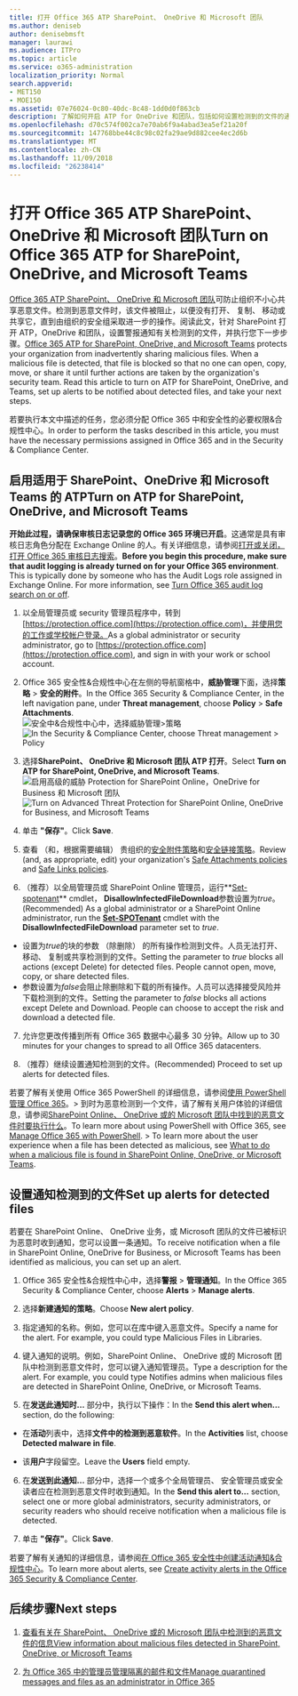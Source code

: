 ```yaml
---
title: 打开 Office 365 ATP SharePoint、 OneDrive 和 Microsoft 团队
ms.author: deniseb
author: denisebmsft
manager: laurawi
ms.audience: ITPro
ms.topic: article
ms.service: o365-administration
localization_priority: Normal
search.appverid:
- MET150
- MOE150
ms.assetid: 07e76024-0c80-40dc-8c48-1dd0d0f863cb
description: 了解如何开启 ATP for OneDrive 和团队，包括如何设置检测到的文件的通知。
ms.openlocfilehash: d70c574f002ca7e70ab6f9a4abad3ea5ef21a20f
ms.sourcegitcommit: 147768bbe44c8c98c02fa29ae9d882cee4ec2d6b
ms.translationtype: MT
ms.contentlocale: zh-CN
ms.lasthandoff: 11/09/2018
ms.locfileid: "26238414"
---
```

# <a name="turn-on-office-365-atp-for-sharepoint-onedrive-and-microsoft-teams"></a><span data-ttu-id="6832e-103">打开 Office 365 ATP SharePoint、 OneDrive 和 Microsoft 团队</span><span class="sxs-lookup"><span data-stu-id="6832e-103">Turn on Office 365 ATP for SharePoint, OneDrive, and Microsoft Teams</span></span>

<span data-ttu-id="6832e-p101">[Office 365 ATP SharePoint、 OneDrive 和 Microsoft 团队](atp-for-spo-odb-and-teams.md)可防止组织不小心共享恶意文件。检测到恶意文件时，该文件被阻止，以便没有打开、 复制、 移动或共享它，直到由组织的安全组采取进一步的操作。阅读此文，针对 SharePoint 打开 ATP，OneDrive 和团队，设置警报通知有关检测到的文件，并执行您下一步步骤。</span><span class="sxs-lookup"><span data-stu-id="6832e-p101">[Office 365 ATP for SharePoint, OneDrive, and Microsoft Teams](atp-for-spo-odb-and-teams.md) protects your organization from inadvertently sharing malicious files. When a malicious file is detected, that file is blocked so that no one can open, copy, move, or share it until further actions are taken by the organization's security team. Read this article to turn on ATP for SharePoint, OneDrive, and Teams, set up alerts to be notified about detected files, and take your next steps.</span></span> 
  
<span data-ttu-id="6832e-107">若要执行本文中描述的任务，您必须分配 Office 365 中和安全性的必要权限&amp;合规性中心。</span><span class="sxs-lookup"><span data-stu-id="6832e-107">In order to perform the tasks described in this article, you must have the necessary permissions assigned in Office 365 and in the Security &amp; Compliance Center.</span></span>
  
## <a name="turn-on-atp-for-sharepoint-onedrive-and-microsoft-teams"></a><span data-ttu-id="6832e-108">启用适用于 SharePoint、OneDrive 和 Microsoft Teams 的 ATP</span><span class="sxs-lookup"><span data-stu-id="6832e-108">Turn on ATP for SharePoint, OneDrive, and Microsoft Teams</span></span>

 <span data-ttu-id="6832e-p102">**开始此过程，请确保审核日志记录您的 Office 365 环境已开启**。这通常是具有审核日志角色分配在 Exchange Online 的人。有关详细信息，请参阅[打开或关闭，打开 Office 365 审核日志搜索](turn-audit-log-search-on-or-off.md)。</span><span class="sxs-lookup"><span data-stu-id="6832e-p102">**Before you begin this procedure, make sure that audit logging is already turned on for your Office 365 environment**. This is typically done by someone who has the Audit Logs role assigned in Exchange Online. For more information, see [Turn Office 365 audit log search on or off](turn-audit-log-search-on-or-off.md).</span></span>
  
1. <span data-ttu-id="6832e-112">以全局管理员或 security 管理员程序中，转到[https://protection.office.com](https://protection.office.com)，并使用您的工作或学校帐户登录。</span><span class="sxs-lookup"><span data-stu-id="6832e-112">As a global administrator or security administrator, go to [https://protection.office.com](https://protection.office.com), and sign in with your work or school account.</span></span>
    
2. <span data-ttu-id="6832e-113">Office 365 安全性&amp;合规性中心在左侧的导航窗格中，**威胁管理**下面，选择**策略** \> **安全的附件**。</span><span class="sxs-lookup"><span data-stu-id="6832e-113">In the Office 365 Security &amp; Compliance Center, in the left navigation pane, under **Threat management**, choose **Policy** \> **Safe Attachments**.</span></span> <br/><span data-ttu-id="6832e-114">![安全中&amp;合规性中心中，选择威胁管理\>策略](media/08849c91-f043-4cd1-a55e-d440c86442f2.png)</span><span class="sxs-lookup"><span data-stu-id="6832e-114">![In the Security &amp; Compliance Center, choose Threat management \> Policy](media/08849c91-f043-4cd1-a55e-d440c86442f2.png)</span></span>
  
3. <span data-ttu-id="6832e-115">选择**SharePoint、 OneDrive 和 Microsoft 团队 ATP 打开**。</span><span class="sxs-lookup"><span data-stu-id="6832e-115">Select **Turn on ATP for SharePoint, OneDrive, and Microsoft Teams**.</span></span><br/><span data-ttu-id="6832e-116">![启用高级的威胁 Protection for SharePoint Online，OneDrive for Business 和 Microsoft 团队](media/48cfaace-59cc-4e60-bf86-05ff6b99bdbf.png)</span><span class="sxs-lookup"><span data-stu-id="6832e-116">![Turn on Advanced Threat Protection for SharePoint Online, OneDrive for Business, and Microsoft Teams](media/48cfaace-59cc-4e60-bf86-05ff6b99bdbf.png)</span></span>
  
4. <span data-ttu-id="6832e-117">单击 **"保存"**。</span><span class="sxs-lookup"><span data-stu-id="6832e-117">Click **Save**.</span></span>
    
5. <span data-ttu-id="6832e-118">查看 （和，根据需要编辑） 贵组织的[安全附件策略](set-up-atp-safe-attachments-policies.md)和[安全链接策略](set-up-atp-safe-links-policies.md)。</span><span class="sxs-lookup"><span data-stu-id="6832e-118">Review (and, as appropriate, edit) your organization's [Safe Attachments policies](set-up-atp-safe-attachments-policies.md) and [Safe Links policies](set-up-atp-safe-links-policies.md).</span></span>
    
6. <span data-ttu-id="6832e-119">（推荐）以全局管理员或 SharePoint Online 管理员，运行**[Set-spotenant](https://docs.microsoft.com/powershell/module/sharepoint-online/Set-SPOTenant?view=sharepoint-ps)** cmdlet， **DisallowInfectedFileDownload**参数设置为*true*。</span><span class="sxs-lookup"><span data-stu-id="6832e-119">(Recommended) As a global administrator or a SharePoint Online administrator, run the **[Set-SPOTenant](https://docs.microsoft.com/powershell/module/sharepoint-online/Set-SPOTenant?view=sharepoint-ps)** cmdlet with the **DisallowInfectedFileDownload** parameter set to  *true*.</span></span> <br/>
  - <span data-ttu-id="6832e-p103">设置为*true*的块的参数 （除删除） 的所有操作检测到文件。人员无法打开、 移动、 复制或共享检测到的文件。</span><span class="sxs-lookup"><span data-stu-id="6832e-p103">Setting the parameter to *true* blocks all actions (except Delete) for detected files. People cannot open, move, copy, or share detected files.</span></span>
  - <span data-ttu-id="6832e-p104">参数设置为*false*会阻止除删除和下载的所有操作。人员可以选择接受风险并下载检测到的文件。</span><span class="sxs-lookup"><span data-stu-id="6832e-p104">Setting the parameter to *false* blocks all actions except Delete and Download. People can choose to accept the risk and download a detected file.</span></span>  
   
7. <span data-ttu-id="6832e-124">允许您更改传播到所有 Office 365 数据中心最多 30 分钟。</span><span class="sxs-lookup"><span data-stu-id="6832e-124">Allow up to 30 minutes for your changes to spread to all Office 365 datacenters.</span></span>
    
8. <span data-ttu-id="6832e-125">（推荐）继续设置通知检测到的文件。</span><span class="sxs-lookup"><span data-stu-id="6832e-125">(Recommended) Proceed to set up alerts for detected files.</span></span>
    
<span data-ttu-id="6832e-p105">若要了解有关使用 Office 365 PowerShell 的详细信息，请参阅[使用 PowerShell 管理 Office 365](https://docs.microsoft.com/office365/enterprise/powershell/manage-office-365-with-office-365-powershell)。> 到时为恶意检测到一个文件，请了解有关用户体验的详细信息，请参阅[SharePoint Online、 OneDrive 或的 Microsoft 团队中找到的恶意文件时要执行什么](https://support.office.com/article/01e902ad-a903-4e0f-b093-1e1ac0c37ad2)。</span><span class="sxs-lookup"><span data-stu-id="6832e-p105">To learn more about using PowerShell with Office 365, see [Manage Office 365 with PowerShell](https://docs.microsoft.com/office365/enterprise/powershell/manage-office-365-with-office-365-powershell). > To learn more about the user experience when a file has been detected as malicious, see [What to do when a malicious file is found in SharePoint Online, OneDrive, or Microsoft Teams](https://support.office.com/article/01e902ad-a903-4e0f-b093-1e1ac0c37ad2).</span></span> 
  
## <a name="set-up-alerts-for-detected-files"></a><span data-ttu-id="6832e-128">设置通知检测到的文件</span><span class="sxs-lookup"><span data-stu-id="6832e-128">Set up alerts for detected files</span></span>

<span data-ttu-id="6832e-129">若要在 SharePoint Online、 OneDrive 业务，或 Microsoft 团队的文件已被标识为恶意时收到通知，您可以设置一条通知。</span><span class="sxs-lookup"><span data-stu-id="6832e-129">To receive notification when a file in SharePoint Online, OneDrive for Business, or Microsoft Teams has been identified as malicious, you can set up an alert.</span></span>
  
1. <span data-ttu-id="6832e-130">Office 365 安全性&amp;合规性中心中，选择**警报** \> **管理通知**。</span><span class="sxs-lookup"><span data-stu-id="6832e-130">In the Office 365 Security &amp; Compliance Center, choose **Alerts** \> **Manage alerts**.</span></span>
    
2. <span data-ttu-id="6832e-131">选择**新建通知的策略**。</span><span class="sxs-lookup"><span data-stu-id="6832e-131">Choose **New alert policy**.</span></span>
    
3. <span data-ttu-id="6832e-p106">指定通知的名称。例如，您可以在库中键入恶意文件。</span><span class="sxs-lookup"><span data-stu-id="6832e-p106">Specify a name for the alert. For example, you could type Malicious Files in Libraries.</span></span>
    
4. <span data-ttu-id="6832e-p107">键入通知的说明。例如，SharePoint Online、 OneDrive 或的 Microsoft 团队中检测到恶意文件时，您可以键入通知管理员。</span><span class="sxs-lookup"><span data-stu-id="6832e-p107">Type a description for the alert. For example, you could type Notifies admins when malicious files are detected in SharePoint Online, OneDrive, or Microsoft Teams.</span></span>
    
5. <span data-ttu-id="6832e-136">在**发送此通知时...** 部分中，执行以下操作：</span><span class="sxs-lookup"><span data-stu-id="6832e-136">In the **Send this alert when...** section, do the following:</span></span> 
    
  - <span data-ttu-id="6832e-137">在**活动**列表中，选择**文件中的检测到恶意软件**。</span><span class="sxs-lookup"><span data-stu-id="6832e-137">In the **Activities** list, choose **Detected malware in file**.</span></span>
    
  - <span data-ttu-id="6832e-138">该**用户**字段留空。</span><span class="sxs-lookup"><span data-stu-id="6832e-138">Leave the **Users** field empty.</span></span> 
    
6. <span data-ttu-id="6832e-139">在**发送到此通知...** 部分中，选择一个或多个全局管理员、 安全管理员或安全读者应在检测到恶意文件时收到通知。</span><span class="sxs-lookup"><span data-stu-id="6832e-139">In the **Send this alert to...** section, select one or more global administrators, security administrators, or security readers who should receive notification when a malicious file is detected.</span></span> 
    
7. <span data-ttu-id="6832e-140">单击 **"保存"**。</span><span class="sxs-lookup"><span data-stu-id="6832e-140">Click **Save**.</span></span>
    
<span data-ttu-id="6832e-141">若要了解有关通知的详细信息，请参阅[在 Office 365 安全性中创建活动通知&amp;合规性中心](create-activity-alerts.md)。</span><span class="sxs-lookup"><span data-stu-id="6832e-141">To learn more about alerts, see [Create activity alerts in the Office 365 Security &amp; Compliance Center](create-activity-alerts.md).</span></span> 
  
## <a name="next-steps"></a><span data-ttu-id="6832e-142">后续步骤</span><span class="sxs-lookup"><span data-stu-id="6832e-142">Next steps</span></span>

1. [<span data-ttu-id="6832e-143">查看有关在 SharePoint、 OneDrive 或的 Microsoft 团队中检测到的恶意文件的信息</span><span class="sxs-lookup"><span data-stu-id="6832e-143">View information about malicious files detected in SharePoint, OneDrive, or Microsoft Teams</span></span>](malicious-files-detected-in-spo-odb-or-teams.md)
    
2. [<span data-ttu-id="6832e-144">为 Office 365 中的管理员管理隔离的邮件和文件</span><span class="sxs-lookup"><span data-stu-id="6832e-144">Manage quarantined messages and files as an administrator in Office 365</span></span>](manage-quarantined-messages-and-files.md)
    

  

